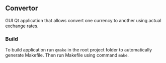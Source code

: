 ## Convertor
GUI Qt application that allows convert one currency to another using actual exchange rates. 
### Build
To build application run ```qmake``` in the root project folder to automatically generate Makefile. Then run Makefile using command ```make```.

